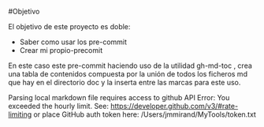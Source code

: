
#Objetivo

El objetivo de este proyecto es doble:
 * Saber como usar los pre-commit
 * Crear mi propio-precomit

En este caso este pre-commit haciendo uso de la utilidad gh-md-toc , crea
una tabla de contenidos compuesta por la unión de todos los ficheros md que hay
en el directorio doc y la inserta entre las marcas para este uso.

<!--ts-->

Parsing local markdown file requires access to github API
Error: You exceeded the hourly limit. See: https://developer.github.com/v3/#rate-limiting
or place GitHub auth token here: /Users/jmmirand/MyTools/token.txt

<!-- Added by: jmmirand, at: Sat Dec 26 18:51:47 CET 2020 -->

<!--te-->
